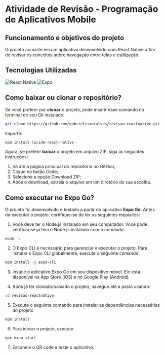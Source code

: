# Atividade de Revisão - Programação de Aplicativos Mobile

## Funcionamento e objetivos do projeto

O projeto consiste em um aplicativo desenvolvido com React Native a fim de revisar os conceitos sobre navegação entre telas e estilização.


## Tecnologias Utilizadas

![React Native](https://img.shields.io/badge/react_native-%2320232a.svg?style=for-the-badge&logo=react&logoColor=%2361DAFB)
![Expo](https://img.shields.io/badge/expo-1C1E24?style=for-the-badge&logo=expo&logoColor=#D04A37)


## Como baixar ou clonar o repositório?

Se você preferir por **clonar** o projeto, pode inserir esse comando no terminal do seu Git instalado:
```bash
git clone https://github.com/gabrielzianialves/revisao-reactnative.git
```

Importe:
```bash
npm install lucide-react-native
```
Agora, se preferir **baixar** o projeto em arquivo ZIP, siga as seguintes instruções:

1. Vá até a página principal do repositório no GitHub;
2. Clique no botão Code;
3. Selecione a opção Download ZIP;
4. Após o download, extraia o arquivo em um diretório de sua escolha.

## Como executar no Expo Go?

O projeto foi desenvolvido e testado a partir do aplicativo **Expo Go**. Antes de executar o projeto, certifique-se de ter os seguintes requisitos:

1. Você deve ter o Node.js instalado em seu computador. Você pode verificar se já tem o Node.js instalado com o comando:
```bash
node -v
```
2. O Expo CLI é necessário para gerenciar e executar o projeto. Para instalar o Expo CLI globalmente, execute o seguinte comando:
```bash
npm install -g expo-cli
```
3. Instale o aplicativo Expo Go em seu dispositivo móvel. Ele está disponível na App Store (iOS) e no Google Play (Android)

4. Após já ter clonado/baixado o projeto, navegue até a pasta usando:
```bash
cd revisao-reactnative
```
5. Execute o seguinte comando para instalar as dependências necessárias do projeto:
```bash
npm install
```
6. Para iniciar o projeto, execute:
```bash
npx expo start
```
7. Escaneie o QR code e teste o aplicativo.

